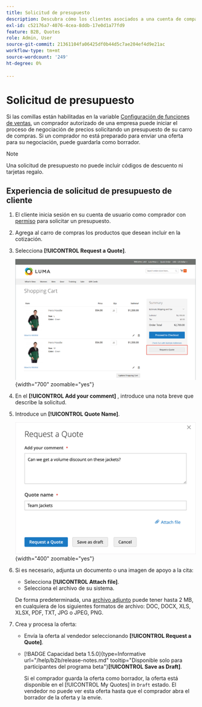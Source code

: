 ```yaml
---
title: Solicitud de presupuesto
description: Descubra cómo los clientes asociados a una cuenta de compañía pueden enviar una solicitud de presupuesto.
exl-id: c52176a7-4076-4cea-8ddb-17e0d1a77fd9
feature: B2B, Quotes
role: Admin, User
source-git-commit: 21361104fa06425df0b44d5c7ae204ef4d9e21ac
workflow-type: tm+mt
source-wordcount: '249'
ht-degree: 0%

---
```


# Solicitud de presupuesto

Si las comillas están habilitadas en la variable [Configuración de funciones de ventas](configure-quotes.md), un comprador autorizado de una empresa puede iniciar el proceso de negociación de precios solicitando un presupuesto de su carro de compras. Si un comprador no está preparado para enviar una oferta para su negociación, puede guardarla como borrador.

>[!NOTE]
>
>Una solicitud de presupuesto no puede incluir códigos de descuento ni tarjetas regalo.

## Experiencia de solicitud de presupuesto de cliente

1. El cliente inicia sesión en su cuenta de usuario como comprador con [permiso](account-company-roles-permissions.md) para solicitar un presupuesto.

1. Agrega al carro de compras los productos que desean incluir en la cotización.

1. Selecciona **[!UICONTROL Request a Quote]**.

   ![Solicitud de una cotización del carro de compras](./assets/quote-request-from-cart.png){width="700" zoomable="yes"}

1. En el **[!UICONTROL Add your comment]** , introduce una nota breve que describe la solicitud.

1. Introduce un **[!UICONTROL Quote Name]**.

   ![Introducción de los comentarios y el nombre del presupuesto](./assets/quote-request-from-cart-name-comments.png){width="400" zoomable="yes"}

1. Si es necesario, adjunta un documento o una imagen de apoyo a la cita:

   - Selecciona **[!UICONTROL Attach file]**.
   - Selecciona el archivo de su sistema.

   De forma predeterminada, una [archivo adjunto](configure-quotes.md) puede tener hasta 2 MB, en cualquiera de los siguientes formatos de archivo: DOC, DOCX, XLS, XLSX, PDF, TXT, JPG o JPEG, PNG.

1. Crea y procesa la oferta:

   - Envía la oferta al vendedor seleccionando **[!UICONTROL Request a Quote]**.
   - [!BADGE Capacidad beta 1.5.0]{type=Informative url="/help/b2b/release-notes.md" tooltip="Disponible solo para participantes del programa beta"}**[!UICONTROL Save as Draft]**.

     Si el comprador guarda la oferta como borrador, la oferta está disponible en el [!UICONTROL My Quotes] in `Draft` estado. El vendedor no puede ver esta oferta hasta que el comprador abra el borrador de la oferta y la envíe.
